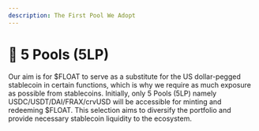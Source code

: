 ```yaml
---
description: The First Pool We Adopt
---
```


# 🔱 5 Pools (5LP)

Our aim is for $FLOAT to serve as a substitute for the US dollar-pegged stablecoin in certain functions, which is why we require as much exposure as possible from stablecoins. Initially, only 5 Pools (5LP) namely USDC/USDT/DAI/FRAX/crvUSD will be accessible for minting and redeeming $FLOAT. This selection aims to diversify the portfolio and provide necessary stablecoin liquidity to the ecosystem.
